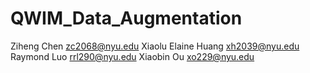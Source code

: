 # QWIM_Data_Augmentation


Ziheng	Chen	zc2068@nyu.edu
Xiaolu Elaine	Huang	xh2039@nyu.edu
Raymond	Luo	rrl290@nyu.edu
Xiaobin	Ou	xo229@nyu.edu
